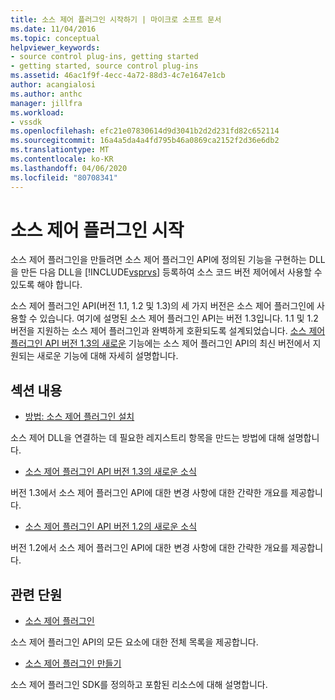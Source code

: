 ```yaml
---
title: 소스 제어 플러그인 시작하기 | 마이크로 소프트 문서
ms.date: 11/04/2016
ms.topic: conceptual
helpviewer_keywords:
- source control plug-ins, getting started
- getting started, source control plug-ins
ms.assetid: 46ac1f9f-4ecc-4a72-88d3-4c7e1647e1cb
author: acangialosi
ms.author: anthc
manager: jillfra
ms.workload:
- vssdk
ms.openlocfilehash: efc21e07830614d9d3041b2d2d231fd82c652114
ms.sourcegitcommit: 16a4a5da4a4fd795b46a0869ca2152f2d36e6db2
ms.translationtype: MT
ms.contentlocale: ko-KR
ms.lasthandoff: 04/06/2020
ms.locfileid: "80708341"
---
```

# <a name="get-started-with-source-control-plug-ins"></a>소스 제어 플러그인 시작
소스 제어 플러그인을 만들려면 소스 제어 플러그인 API에 정의된 기능을 구현하는 DLL을 만든 다음 DLL을 [!INCLUDE[vsprvs](../../code-quality/includes/vsprvs_md.md)] 등록하여 소스 코드 버전 제어에서 사용할 수 있도록 해야 합니다.

 소스 제어 플러그인 API(버전 1.1, 1.2 및 1.3)의 세 가지 버전은 소스 제어 플러그인에 사용할 수 있습니다. 여기에 설명된 소스 제어 플러그인 API는 버전 1.3입니다. 1.1 및 1.2 버전을 지원하는 소스 제어 플러그인과 완벽하게 호환되도록 설계되었습니다. [소스 제어 플러그인 API 버전 1.3의 새로운](../../extensibility/internals/what-s-new-in-the-source-control-plug-in-api-version-1-3.md) 기능에는 소스 제어 플러그인 API의 최신 버전에서 지원되는 새로운 기능에 대해 자세히 설명합니다.

## <a name="in-this-section"></a>섹션 내용
- [방법: 소스 제어 플러그인 설치](../../extensibility/internals/how-to-install-a-source-control-plug-in.md)

 소스 제어 DLL을 연결하는 데 필요한 레지스트리 항목을 만드는 방법에 대해 설명합니다.

- [소스 제어 플러그인 API 버전 1.3의 새로운 소식](../../extensibility/internals/what-s-new-in-the-source-control-plug-in-api-version-1-3.md)

 버전 1.3에서 소스 제어 플러그인 API에 대한 변경 사항에 대한 간략한 개요를 제공합니다.

- [소스 제어 플러그인 API 버전 1.2의 새로운 소식](../../extensibility/internals/what-s-new-in-the-source-control-plug-in-api-version-1-2.md)

 버전 1.2에서 소스 제어 플러그인 API에 대한 변경 사항에 대한 간략한 개요를 제공합니다.

## <a name="related-sections"></a>관련 단원
- [소스 제어 플러그인](../../extensibility/source-control-plug-ins.md)

 소스 제어 플러그인 API의 모든 요소에 대한 전체 목록을 제공합니다.

- [소스 제어 플러그인 만들기](../../extensibility/internals/creating-a-source-control-plug-in.md)

 소스 제어 플러그인 SDK를 정의하고 포함된 리소스에 대해 설명합니다.
